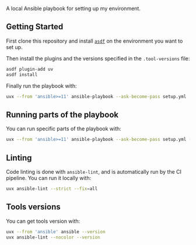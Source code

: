 A local Ansible playbook for setting up my environment.

## Getting Started

First clone this repository and install [`asdf`](https://asdf-vm.com/guide/getting-started.html) on the environment you want to set up.

Then install the plugins and the versions specified in the `.tool-versions` file:
```bash
asdf plugin-add uv
asdf install
```

Finally run the playbook with:

```bash
uvx --from 'ansible>=11' ansible-playbook --ask-become-pass setup.yml
```

## Running parts of the playbook

You can run specific parts of the playbook with:

```bash
uvx --from 'ansible>=11' ansible-playbook --ask-become-pass setup.yml --tags <tag>
```

## Linting

Code linting is done with `ansible-lint`, and is automatically run by the CI pipeline. You can run it locally with:

```bash
uvx ansible-lint --strict --fix=all
```

## Tools versions

You can get tools version with:

```bash
uvx --from 'ansible' ansible --version
uvx ansible-lint --nocolor --version
```
